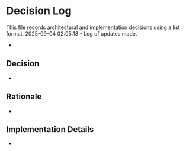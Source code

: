 # Decision Log

This file records architectural and implementation decisions using a list format.
2025-09-04 02:05:18 - Log of updates made.

*

## Decision

*

## Rationale 

*

## Implementation Details

*